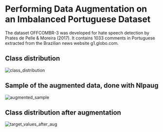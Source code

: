 # Performing Data Augmentation on an Imbalanced Portuguese Dataset

The dataset OFFCOMBR-3 was developed for hate speech detection by Prates de Pelle & Moreira (2017). It contains 1033 comments in Portuguese extracted from the Brazilian news website g1.globo.com.

## Class distribution
![class_distribution](https://user-images.githubusercontent.com/56673771/187274983-81f9a5a6-0799-468e-b90b-2cbeac64b453.png)

## Sample of the augmented data, done with Nlpaug
![augmented_sample](https://user-images.githubusercontent.com/56673771/187275049-5c8b217c-0193-4ecc-87ca-17aaa63907f8.png)

## Class distribution after augmentation
![target_values_after_aug](https://user-images.githubusercontent.com/56673771/187275312-ca1070cb-e17c-4155-b9f9-b65545e3a52f.png)

